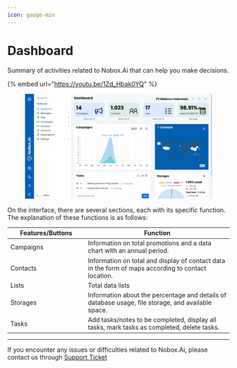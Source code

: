 ```yaml
---
icon: gauge-min
---
```


# Dashboard

Summary of activities related to Nobox.Ai that can help you make decisions.

{% embed url="https://youtu.be/1Zd_Hbak0YQ" %}

<figure><img src="../.gitbook/assets/Dashboard.png" alt=""><figcaption></figcaption></figure>

On the interface, there are several sections, each with its specific function. The explanation of these functions is as follows:

<table><thead><tr><th width="161.800048828125">Features/Buttons</th><th>Function</th></tr></thead><tbody><tr><td>Campaigns</td><td>Information on total promotions and a data chart with an annual period.</td></tr><tr><td>Contacts</td><td>Information on total and display of contact data in the form of maps according to contact location.</td></tr><tr><td>Lists</td><td>Total data lists</td></tr><tr><td>Storages</td><td>Information about the percentage and details of database usage, file storage, and available space.</td></tr><tr><td>Tasks</td><td>Add tasks/notes to be completed, display all tasks, mark tasks as completed, delete tasks.</td></tr></tbody></table>

***

If you encounter any issues or difficulties related to Nobox.Ai, please contact us through [Support Ticket](https://crm.nobox.ai/clients/tickets)
